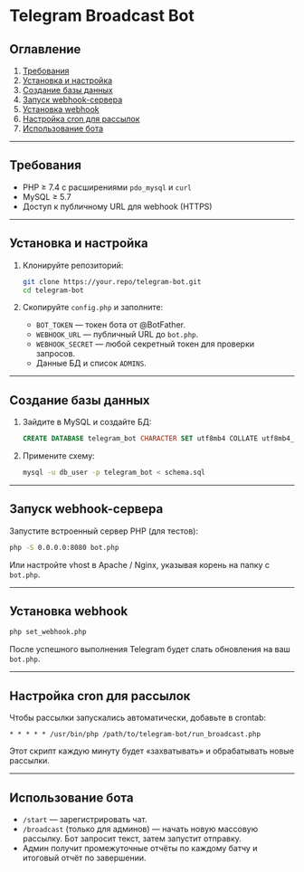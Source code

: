 # Telegram Broadcast Bot

## Оглавление

1. [Требования](#требования)
2. [Установка и настройка](#установка-и-настройка)
3. [Создание базы данных](#создание-базы-данных)
4. [Запуск webhook-сервера](#запуск-webhook-сервера)
5. [Установка webhook](#установка-webhook)
6. [Настройка cron для рассылок](#настройка-cron-для-рассылок)
7. [Использование бота](#использование-бота)

---

## Требования

* PHP ≥ 7.4 с расширениями `pdo_mysql` и `curl`
* MySQL ≥ 5.7
* Доступ к публичному URL для webhook (HTTPS)

---

## Установка и настройка

1. Клонируйте репозиторий:

   ```bash
   git clone https://your.repo/telegram-bot.git
   cd telegram-bot
   ```
2. Скопируйте `config.php` и заполните:

    * `BOT_TOKEN` — токен бота от @BotFather.
    * `WEBHOOK_URL` — публичный URL до `bot.php`.
    * `WEBHOOK_SECRET` — любой секретный токен для проверки запросов.
    * Данные БД и список `ADMINS`.

---

## Создание базы данных

1. Зайдите в MySQL и создайте БД:

   ```sql
   CREATE DATABASE telegram_bot CHARACTER SET utf8mb4 COLLATE utf8mb4_unicode_ci;
   ```
2. Примените схему:

   ```bash
   mysql -u db_user -p telegram_bot < schema.sql
   ```

---

## Запуск webhook-сервера

Запустите встроенный сервер PHP (для тестов):

```bash
php -S 0.0.0.0:8080 bot.php
```

Или настройте vhost в Apache / Nginx, указывая корень на папку с `bot.php`.

---

## Установка webhook

```bash
php set_webhook.php
```

После успешного выполнения Telegram будет слать обновления на ваш `bot.php`.

---

## Настройка cron для рассылок

Чтобы рассылки запускались автоматически, добавьте в crontab:

```
* * * * * /usr/bin/php /path/to/telegram-bot/run_broadcast.php
```

Этот скрипт каждую минуту будет «захватывать» и обрабатывать новые рассылки.

---

## Использование бота

* `/start` — зарегистрировать чат.
* `/broadcast` (только для админов) — начать новую массовую рассылку. Бот запросит текст, затем запустит отправку.
* Админ получит промежуточные отчёты по каждому батчу и итоговый отчёт по завершении.
